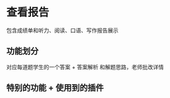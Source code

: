 <!-- 模块大标题 -->
# 查看报告
<!-- 模块说明 -->
包含成绩单和听力、阅读、口语、写作报告展示

## 功能划分
对应每道题学生的一个答案 + 答案解析 和解题思路，老师批改详情
## 特别的功能 + 使用到的插件 

